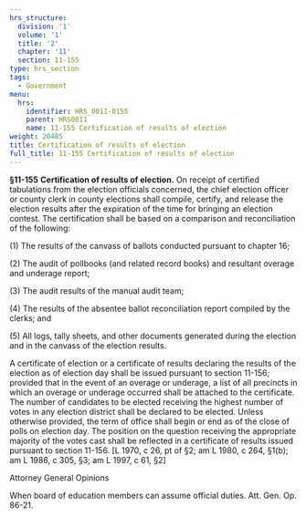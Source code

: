 ```yaml
---
hrs_structure:
  division: '1'
  volume: '1'
  title: '2'
  chapter: '11'
  section: 11-155
type: hrs_section
tags:
  - Government
menu:
  hrs:
    identifier: HRS_0011-0155
    parent: HRS0011
    name: 11-155 Certification of results of election
weight: 20485
title: Certification of results of election
full_title: 11-155 Certification of results of election
---
```

**§11-155** **Certification of results of election.** On receipt of certified tabulations from the election officials concerned, the chief election officer or county clerk in county elections shall compile, certify, and release the election results after the expiration of the time for bringing an election contest. The certification shall be based on a comparison and reconciliation of the following:

(1) The results of the canvass of ballots conducted pursuant to chapter 16;

(2) The audit of pollbooks (and related record books) and resultant overage and underage report;

(3) The audit results of the manual audit team;

(4) The results of the absentee ballot reconciliation report compiled by the clerks; and

(5) All logs, tally sheets, and other documents generated during the election and in the canvass of the election results.

A certificate of election or a certificate of results declaring the results of the election as of election day shall be issued pursuant to section 11-156; provided that in the event of an overage or underage, a list of all precincts in which an overage or underage occurred shall be attached to the certificate. The number of candidates to be elected receiving the highest number of votes in any election district shall be declared to be elected. Unless otherwise provided, the term of office shall begin or end as of the close of polls on election day. The position on the question receiving the appropriate majority of the votes cast shall be reflected in a certificate of results issued pursuant to section 11-156\. [L 1970, c 26, pt of §2; am L 1980, c 264, §1(b); am L 1986, c 305, §3; am L 1997, c 61, §2]

Attorney General Opinions

When board of education members can assume official duties. Att. Gen. Op. 86-21.